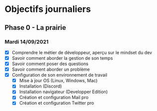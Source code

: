 # Objectifs journaliers

## Phase 0 - La prairie

### Mardi 14/09/2021



* [x] Comprendre le métier de développeur, aperçu sur le mindset du dev
* [x] Savoir comment aborder la gestion de son temps
* [x] Savoir comment poser des questions
* [x] Savoir comment aborder un problème
* [x] Configuration de son environnement de travail
  *[x] Mise à jour OS (Linux, Windows, Mac)
  * [x] Installation (Discord)
  *  [x] Installation navigateur (Developper Edition)
  * [x] Création et configuration Mail pro 
  * [x] Création et configuration Twitter pro 